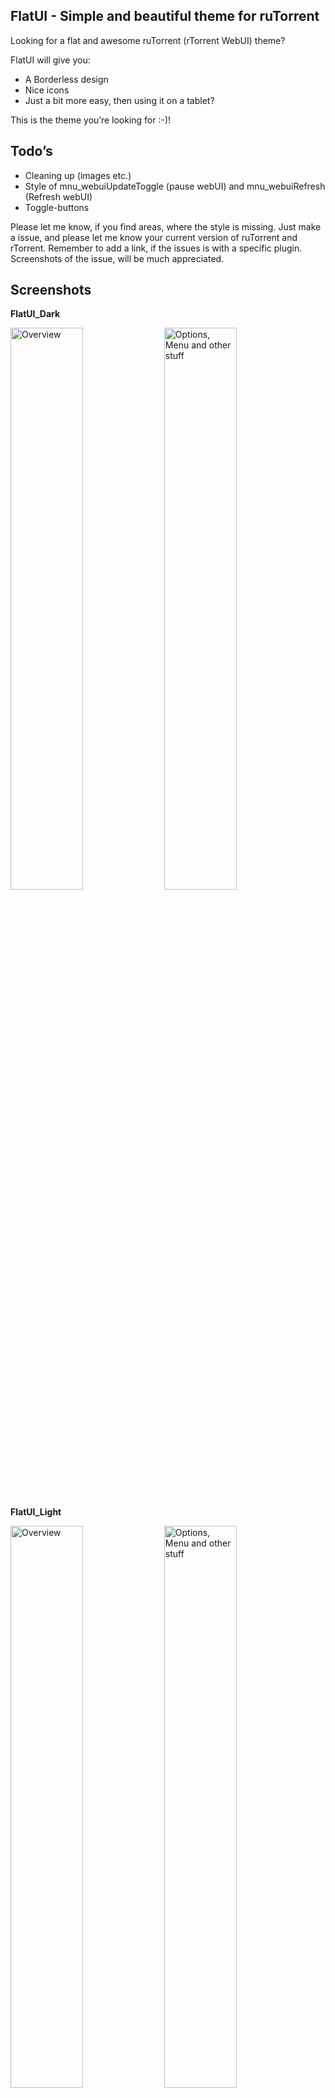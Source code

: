 FlatUI - Simple and beautiful theme for ruTorrent
------------------------------
Looking for a flat and awesome ruTorrent (rTorrent WebUI) theme?

FlatUI will give you:
* A Borderless design
* Nice icons
* Just a bit more easy, then using it on a tablet?

This is the theme you’re looking for :-)!

Todo’s
------------------------------
* Cleaning up (images etc.)
* Style of mnu_webuiUpdateToggle (pause webUI) and mnu_webuiRefresh (Refresh webUI)
* Toggle-buttons

Please let me know, if you find areas, where the style is missing. Just make a issue, and please let me know your current version of ruTorrent and rTorrent. Remember to add a link, if the issues is with a specific plugin. Screenshots of the issue, will be much appreciated. 

Screenshots
------------------------------
__FlatUI_Dark__

<img title="Overview" src="http://i.imgur.com/JG8QhqQ.png" width="48%">
<img title="Options, Menu and other stuff" src="http://i.imgur.com/9UIIN6N.png" width="48%">

__FlatUI_Light__

<img title="Overview" src="http://i.imgur.com/OS1ArXa.png" width="48%">
<img title="Options, Menu and other stuff" src="http://i.imgur.com/FGLSrTm.png" width="48%">

How to use
------------------------------
* Install the [theme plugin](https://code.google.com/p/rutorrent/wiki/PluginTheme).
* Copy the master of git, or clone it if you like.
* Add it to the “themes” folder, located in you’re ruTorrent installation under plugins > theme.
* Change theme in ruTorrent settings.

Lazy-script for adding the themes
------------------------------
__Navigate to the themes folder ({rutorrentdir}/plugins/theme/themes) before running the script!__
```sh
git clone git://github.com/exetico/FlatUI && cd FlatUI && mv FlatUI_* ../ && cd .. && sudo rm -r FlatUI && echo -e "\n\033[1mThe following themes is now added from Git:\033[0m \n" FlatUI*
```

With sudo (Optinal)
```sh
sudo git clone git://github.com/exetico/FlatUI && cd FlatUI && sudo mv FlatUI_* ../ && cd .. && sudo rm -r FlatUI && sudo echo -e "\n\033[1mThe following themes is now added from Git:\033[0m \n" FlatUI*
```

The lazy-script will move all themes to the current location, and remove the folder called "FlatUI".

FAQ
------------------------------
**2nd of the lines, is colored at the screenshots. It's missing here?**...

Please navigate to the ruTorrent options, and enable "Alternative list background colour"
<img title="Enable alternative list background colour" src="http://i.imgur.com/Z5tt8Kv.png" width="96%">

Colorrequests & Tips
------------------------------
* Need another color-version of FlatUI theme? Just make a report with the color scales, and i will try to fix it and add it to the repo.
* Looking for a mobile-theme? I really recommend you to use [this plugin, by xombiemp](https://github.com/xombiemp/rutorrentMobile).

Other themes
* [Agent34](https://code.google.com/p/agent34/)
* [Agent46](https://code.google.com/p/agent46/)
* [ruTorrent-themes collection](https://github.com/InAnimaTe/rutorrent-themes/)

Thanks to
------------------------------
* rTorrent and ruTorrent
* FontAwesome
* GoogleFonts
